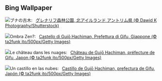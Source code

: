 ## Bing Wallpaper
![](https://www.bing.com/th?id=OHR.GlenariffPark_JA-JP5014364740_UHD.jpg&w=1000)ブナの古木:&nbsp;&ensp;[グレナリフ森林公園, 北アイルランド アントリム県 (© Dawid K Photography/Shutterstock)](https://www.bing.com/th?id=OHR.GlenariffPark_JA-JP5014364740_UHD.jpg)
<br><br/>
![](https://www.bing.com/th?id=OHR.GujoHachiman_IT-IT6052956461_UHD.jpg&w=1000)Ombra Zen?:&nbsp;&ensp;[Castello di Gujō Hachiman, Prefettura di Gifu, Giappone (© ta2funk ito/500px/Getty Images)](https://www.bing.com/th?id=OHR.GujoHachiman_IT-IT6052956461_UHD.jpg)
<br><br/>
![](https://www.bing.com/th?id=OHR.GujoHachiman_FR-FR1605630102_UHD.jpg&w=1000)Le château dans les nuages:&nbsp;&ensp;[Château de Gujō Hachiman, préfecture de Gifu, Japon (© ta2funk ito/500px/Getty Images)](https://www.bing.com/th?id=OHR.GujoHachiman_FR-FR1605630102_UHD.jpg)
<br><br/>
![](https://www.bing.com/th?id=OHR.GujoHachiman_ES-ES8969263083_UHD.jpg&w=1000)Un castillo en las nubes:&nbsp;&ensp;[Castillo de Gujō Hachiman, prefectura de Gifu, Japón (© ta2funk ito/500px/Getty Images)](https://www.bing.com/th?id=OHR.GujoHachiman_ES-ES8969263083_UHD.jpg)
<br><br/>
